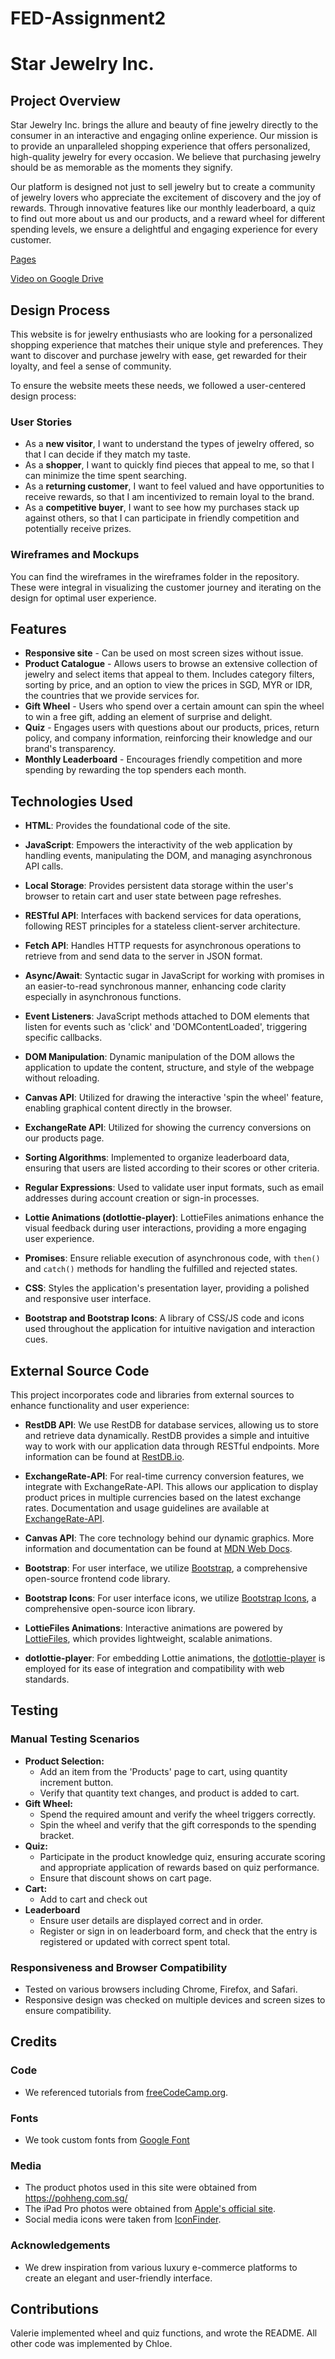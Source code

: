 # FED-Assignment2
# Star Jewelry Inc.

## Project Overview

Star Jewelry Inc. brings the allure and beauty of fine jewelry directly to the consumer in an interactive and engaging online experience. Our mission is to provide an unparalleled shopping experience that offers personalized, high-quality jewelry for every occasion. We believe that purchasing jewelry should be as memorable as the moments they signify.

Our platform is designed not just to sell jewelry but to create a community of jewelry lovers who appreciate the excitement of discovery and the joy of rewards. Through innovative features like our monthly leaderboard, a quiz to find out more about us and our products, and a reward wheel for different spending levels, we ensure a delightful and engaging experience for every customer.

[Pages](https://cctansh.github.io/FED-Assignment2/index.html)

[Video on Google Drive](https://drive.google.com/file/d/1fPTnL-diUUpskeu6DMxQZLZqwfykCCFq/view?usp=sharing)

## Design Process

This website is for jewelry enthusiasts who are looking for a personalized shopping experience that matches their unique style and preferences. They want to discover and purchase jewelry with ease, get rewarded for their loyalty, and feel a sense of community.

To ensure the website meets these needs, we followed a user-centered design process:

### User Stories

- As a **new visitor**, I want to understand the types of jewelry offered, so that I can decide if they match my taste.
- As a **shopper**, I want to quickly find pieces that appeal to me, so that I can minimize the time spent searching.
- As a **returning customer**, I want to feel valued and have opportunities to receive rewards, so that I am incentivized to remain loyal to the brand.
- As a **competitive buyer**, I want to see how my purchases stack up against others, so that I can participate in friendly competition and potentially receive prizes.

### Wireframes and Mockups

You can find the wireframes in the wireframes folder in the repository. These were integral in visualizing the customer journey and iterating on the design for optimal user experience.

## Features
- **Responsive site** - Can be used on most screen sizes without issue.
- **Product Catalogue** - Allows users to browse an extensive collection of jewelry and select items that appeal to them. Includes category filters, sorting by price, and an option to view the prices in SGD, MYR or IDR, the countries that we provide services for.
- **Gift Wheel** - Users who spend over a certain amount can spin the wheel to win a free gift, adding an element of surprise and delight.
- **Quiz** - Engages users with questions about our products, prices, return policy, and company information, reinforcing their knowledge and our brand's transparency.
- **Monthly Leaderboard** - Encourages friendly competition and more spending by rewarding the top spenders each month.


## Technologies Used

- **HTML**: Provides the foundational code of the site.

- **JavaScript**: Empowers the interactivity of the web application by handling events, manipulating the DOM, and managing asynchronous API calls.

- **Local Storage**: Provides persistent data storage within the user's browser to retain cart and user state between page refreshes.

- **RESTful API**: Interfaces with backend services for data operations, following REST principles for a stateless client-server architecture.

- **Fetch API**: Handles HTTP requests for asynchronous operations to retrieve from and send data to the server in JSON format.

- **Async/Await**: Syntactic sugar in JavaScript for working with promises in an easier-to-read synchronous manner, enhancing code clarity especially in asynchronous functions.

- **Event Listeners**: JavaScript methods attached to DOM elements that listen for events such as 'click' and 'DOMContentLoaded', triggering specific callbacks.

- **DOM Manipulation**: Dynamic manipulation of the DOM allows the application to update the content, structure, and style of the webpage without reloading.

- **Canvas API**: Utilized for drawing the interactive 'spin the wheel' feature, enabling graphical content directly in the browser.

- **ExchangeRate API**: Utilized for showing the currency conversions on our products page.

- **Sorting Algorithms**: Implemented to organize leaderboard data, ensuring that users are listed according to their scores or other criteria.

- **Regular Expressions**: Used to validate user input formats, such as email addresses during account creation or sign-in processes.

- **Lottie Animations (dotlottie-player)**: LottieFiles animations enhance the visual feedback during user interactions, providing a more engaging user experience.

- **Promises**: Ensure reliable execution of asynchronous code, with `then()` and `catch()` methods for handling the fulfilled and rejected states.

- **CSS**: Styles the application's presentation layer, providing a polished and responsive user interface.

- **Bootstrap and Bootstrap Icons**: A library of CSS/JS code and icons used throughout the application for intuitive navigation and interaction cues.


## External Source Code

This project incorporates code and libraries from external sources to enhance functionality and user experience:

- **RestDB API**: We use RestDB for database services, allowing us to store and retrieve data dynamically. RestDB provides a simple and intuitive way to work with our application data through RESTful endpoints. More information can be found at [RestDB.io](https://restdb.io/).

- **ExchangeRate-API**: For real-time currency conversion features, we integrate with ExchangeRate-API. This allows our application to display product prices in multiple currencies based on the latest exchange rates. Documentation and usage guidelines are available at [ExchangeRate-API](https://www.exchangerate-api.com/).

- **Canvas API**: The core technology behind our dynamic graphics. More information and documentation can be found at [MDN Web Docs](https://developer.mozilla.org/en-US/docs/Web/API/Canvas_API).

- **Bootstrap**: For user interface, we utilize [Bootstrap](https://getbootstrap.com/), a comprehensive open-source frontend code library.

- **Bootstrap Icons**: For user interface icons, we utilize [Bootstrap Icons](https://icons.getbootstrap.com/), a comprehensive open-source icon library.

- **LottieFiles Animations**: Interactive animations are powered by [LottieFiles](https://lottiefiles.com/), which provides lightweight, scalable animations.

- **dotlottie-player**: For embedding Lottie animations, the [dotlottie-player](https://dotlottie.io/) is employed for its ease of integration and compatibility with web standards.


## Testing

### Manual Testing Scenarios

- **Product Selection:**
  - Add an item from the 'Products' page to cart, using quantity increment button.
  - Verify that quantity text changes, and product is added to cart.
- **Gift Wheel:**
  - Spend the required amount and verify the wheel triggers correctly.
  - Spin the wheel and verify that the gift corresponds to the spending bracket.
- **Quiz:**
  - Participate in the product knowledge quiz, ensuring accurate scoring and appropriate application of rewards based on quiz performance.
  - Ensure that discount shows on cart page.
- **Cart:**
  - Add to cart and check out
- **Leaderboard**
  - Ensure user details are displayed correct and in order.
  - Register or sign in on leaderboard form, and check that the entry is registered or updated with correct spent total.

### Responsiveness and Browser Compatibility

- Tested on various browsers including Chrome, Firefox, and Safari.
- Responsive design was checked on multiple devices and screen sizes to ensure compatibility.


## Credits

### Code
- We referenced tutorials from [freeCodeCamp.org](https://www.youtube.com/c/Freecodecamp).

### Fonts
- We took custom fonts from [Google Font](https://fonts.google.com/)

### Media

- The product photos used in this site were obtained from https://pohheng.com.sg/
- The iPad Pro photos were obtained from [Apple's official site](https://www.apple.com/sg/ipad-pro/).
- Social media icons were taken from [IconFinder](https://www.iconfinder.com/).

### Acknowledgements

- We drew inspiration from various luxury e-commerce platforms to create an elegant and user-friendly interface.


## Contributions

Valerie implemented wheel and quiz functions, and wrote the README. All other code was implemented by Chloe.

